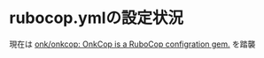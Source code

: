 # rubocop.ymlの設定状況

現在は [onk/onkcop: OnkCop is a RuboCop configration gem\.](https://github.com/onk/onkcop) を踏襲


